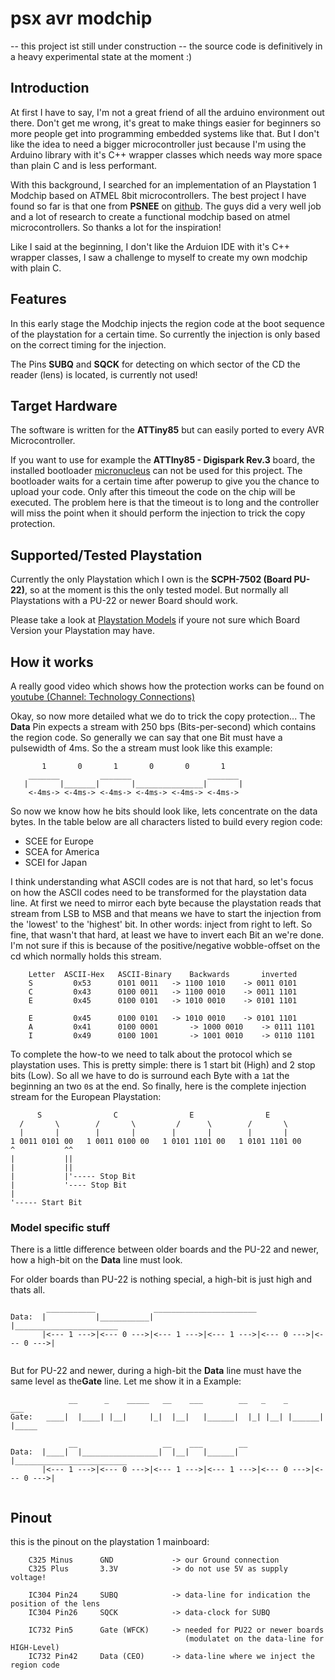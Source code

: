 # psx avr modchip

-- this project ist still under construction --
the source code is definitively in a heavy experimental state at the moment :)

## Introduction
At first I have to say, I'm not a great friend of all the arduino environment out 
there. Don't get me wrong, it's great to make things easier for beginners so
more people get into programming embedded systems like that. But I don't like 
the idea to need a bigger microcontroller just because I'm using the Arduino
library with it's C++ wrapper classes which needs way more space than plain C
and is less performant. 

With this background, I searched for an implementation of an Playstation 1 Modchip
based on ATMEL 8bit microcontrollers. The best project I have found so far is
that one from **PSNEE** on [github](https://github.com/kalymos/PsNee). The guys
did a very well job and a lot of research to create a functional modchip based
on atmel microcontrollers. So thanks a lot for the inspiration!

Like I said at the beginning, I don't like the Arduion IDE with it's C++ wrapper
classes, I saw a challenge to myself to create my own modchip with plain C.

## Features
In this early stage the Modchip injects the region code at the boot sequence
of the playstation for a certain time. So currently the injection is only based
on the correct timing for the injection. 

The Pins **SUBQ** and **SQCK** for detecting on which sector of the CD the 
reader (lens) is located, is currently not used!

## Target Hardware
The software is written for the **ATTiny85** but can easily ported to every AVR
Microcontroller. 

If you want to use for example the **ATTIny85 - Digispark Rev.3** board, the 
installed bootloader [micronucleus](https://github.com/micronucleus/micronucleus) 
can not be used for this project. The bootloader waits for a certain time after
powerup to give you the chance to upload your code. Only after this timeout the
code on the chip will be executed. The problem here is that the timeout is 
to long and the controller will miss the point when it should perform the injection
to trick the copy protection.

## Supported/Tested Playstation
Currently the only Playstation which I own is the **SCPH-7502 (Board PU-22)**, so
at the moment is this the only tested model. But normally all Playstations with
a PU-22 or newer Board should work. 

Please take a look at [Playstation Models](https://en.wikipedia.org/wiki/PlayStation_models)
if youre not sure which Board Version your Playstation may have. 

## How it works
A really good video which shows how the protection works can be found on 
[youtube (Channel: Technology Connections)](https://www.youtube.com/watch?v=XUwSOfQ1D3c)

Okay, so now more detailed what we do to trick the copy protection... The 
**Data** Pin expects a stream with 250 bps (Bits-per-second) which contains the
region code. So generally we can say that one Bit must have a pulsewidth of
4ms. So the a stream must look like this example: 


```
       1       0       1       0       0       1  
    _______         _______                 _______
   |       |_______|       |_______________|       |  
    <-4ms-> <-4ms-> <-4ms-> <-4ms-> <-4ms-> <-4ms->  

```

So now we know how he bits should look like, lets concentrate on the data bytes.
In the table below are all characters listed to build every region code:
- SCEE for Europe
- SCEA for America
- SCEI for Japan

I think understanding what ASCII codes are is not that hard, so let's focus on 
how the ASCII codes need to be transformed for the playstation data line. At first
we need to mirror each byte because the playstation reads that stream from 
LSB to MSB and that means we have to start the injection from the 'lowest' to 
the 'highest' bit. In other words: inject from right to left. So fine, that wasn't
that hard, at least we have to invert each Bit an we're done. I'm not sure if 
this is because of the positive/negative wobble-offset on the cd which normally
holds this stream. 

```
    Letter  ASCII-Hex   ASCII-Binary	Backwards       inverted
    S         0x53      0101 0011	-> 1100 1010    -> 0011 0101
    C         0x43      0100 0011	-> 1100 0010    -> 0011 1101
    E         0x45      0100 0101	-> 1010 0010    -> 0101 1101

    E         0x45      0100 0101	-> 1010 0010    -> 0101 1101
    A         0x41      0100 0001       -> 1000 0010    -> 0111 1101
    I         0x49      0100 1001       -> 1001 0010    -> 0110 1101
```


To complete the how-to we need to talk about the protocol which se playstation
uses. This is pretty simple: there is 1 start bit (High) and 2 stop bits (Low). 
So all we have to do is surround each Byte with a `1`at the beginning an two `0`s 
at the end. So finally, here is the complete injection stream for the European
Playstation:

```
      S                C                E                E
  /       \        /       \         /      \        /       \
  |       |        |       |        |       |        |       |
1 0011 0101 00   1 0011 0100 00   1 0101 1101 00   1 0101 1101 00
^           ^^
|           ||
|           ||
|           |'----- Stop Bit
|           '---- Stop Bit
|
'----- Start Bit

```
### Model specific stuff
There is a little difference between older boards and the PU-22 and newer, how 
a high-bit on the **Data** line must look. 

For older boards than PU-22 is nothing special, a high-bit is just high and thats
all. 

```
        ___________             _______________________
Data:  |           |___________|                       |_______________________
       |<--- 1 --->|<--- 0 --->|<--- 1 --->|<--- 1 --->|<--- 0 --->|<--- 0 --->|
 
```

But for PU-22 and newer, during a high-bit the **Data** line must have the same
level as the**Gate** line. Let me show it in a Example: 


```
             __      _    _____   __    ___        __   _    _        ___
Gate:   ____|  |____| |__|     |_|  |__|   |______|  |_| |__| |______|   |_____
  
             __                   __    ___        __     
Data:  |____|  |_________________|  |__|   |______|  |_________________________
       |<--- 1 --->|<--- 0 --->|<--- 1 --->|<--- 1 --->|<--- 0 --->|<--- 0 --->|


```



## Pinout
this is the pinout on the playstation 1 mainboard:

```
    C325 Minus      GND             -> our Ground connection
    C325 Plus       3.3V            -> do not use 5V as supply voltage!

    IC304 Pin24     SUBQ            -> data-line for indication the position of the lens
    IC304 Pin26     SQCK            -> data-clock for SUBQ

    IC732 Pin5      Gate (WFCK)     -> needed for PU22 or newer boards 
                                       (modulatet on the data-line for HIGH-Level)
    IC732 Pin42     Data (CEO)      -> data-line where we inject the region code
```




